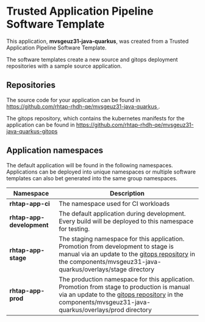 # Trusted Application Pipeline Software Template

This application, **mvsgeuz31-java-quarkus**, was created from a Trusted Application Pipeline Software Template.

The software templates create a new source and gitops deployment repositories with a sample source application. 

## Repositories

The source code for your application can be found in [https://github.com/rhtap-rhdh-qe/mvsgeuz31-java-quarkus ](https://github.com/rhtap-rhdh-qe/mvsgeuz31-java-quarkus ).
 
The gitops repository, which contains the kubernetes manifests for the application can be found in 
[https://github.com/rhtap-rhdh-qe/mvsgeuz31-java-quarkus-gitops ](https://github.com/rhtap-rhdh-qe/mvsgeuz31-java-quarkus-gitops ) 

## Application namespaces 

The default application will be found in the following namespaces. Applications can be deployed into unique namespaces or multiple software templates can also bet generated into the same group namespaces.  

|  Namespace   |  Description   |  
| -------- | -------- |
| **rhtap-app-ci** | The namespace used for CI workloads |
| **rhtap-app-development** | The default application during development. Every build will be deployed to this namespace for testing. |
| **rhtap-app-stage** | The staging namespace for this application. Promotion from development to stage is manual via an update to the [gitops repository](https://github.com/rhtap-rhdh-qe/mvsgeuz31-java-quarkus-gitops ) in the components/mvsgeuz31-java-quarkus/overlays/stage directory |
| **rhtap-app-prod** | The production namespace for this application. Promotion from stage to production is manual via an update to the [gitops repository](https://github.com/rhtap-rhdh-qe/mvsgeuz31-java-quarkus-gitops ) in the components/mvsgeuz31-java-quarkus/overlays/prod directory |